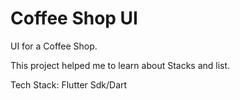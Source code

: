 
# Coffee Shop UI

UI for a Coffee Shop.
<!-- <img align="left" src="https://github.com/heloise-viegas/Coffee-Shop-UI/images/coffeeUi.jpeg" width="50%"> -->
This project helped me to learn about Stacks and list.

Tech Stack:
Flutter Sdk/Dart
